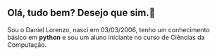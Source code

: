 ## Olá, tudo bem? Desejo que sim.👋
Sou o Daniel Lorenzo, nasci em 03/03/2006, tenho um conhecimento básico em **python** e sou um aluno iniciante no curso de Ciências da Computação. 


<!--
**danielxdgfc/danielxdgfc** is a ✨ _special_ ✨ repository because its `README.md` (this file) appears on your GitHub profile.

Here are some ideas to get you started:

- 🔭 I’m currently working on ...
- 🌱 I’m currently learning ...
- 👯 I’m looking to collaborate on ...
- 🤔 I’m looking for help with ...
- 💬 Ask me about ...
- 📫 How to reach me: ...
- 😄 Pronouns: ...
- ⚡ Fun fact: ...
-->
